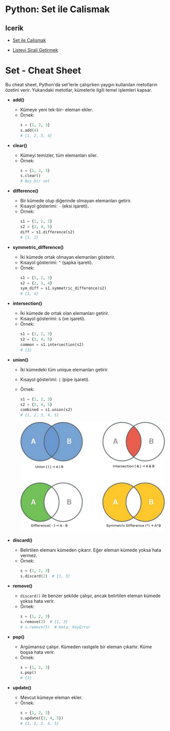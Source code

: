 # Python: Set ile Calismak

## Icerik
- [Set ile Calismak](001-set-ile-calismak.py)

- [Listeyi Sirali Getirmek](002-listeyi-sirali-getirmek.py)


# Set - Cheat Sheet

Bu cheat sheet, Python'da set'lerle çalışırken yaygın kullanılan metotların özetini verir. Yukarıdaki metotlar, kümelerle ilgili temel işlemleri kapsar.
 

- **add()**
  - Kümeye yeni tek-bir- eleman ekler.
  - Örnek:
    ```python
    s = {1, 2, 3}
    s.add(4) 
    # {1, 2, 3, 4}
    ```

- **clear()**
  - Kümeyi temizler, tüm elemanları siler.
  - Örnek:
    ```python
    s = {1, 2, 3}
    s.clear()  
    # Boş bir set
    ```
    
- **difference()**
  - Bir kümede olup diğerinde olmayan elemanları getirir.
  - Kısayol gösterimi: `-` (eksi işareti).
  - Örnek:
    ```python
    s1 = {1, 2, 3}
    s2 = {3, 4, 5}
    diff = s1.difference(s2)  
    # {1, 2}
    ```

- **symmetric_difference()**
  - İki kümede ortak olmayan elemanları gösterir.
  - Kısayol gösterimi: `^` (şapka işareti).
  - Örnek:
    ```python
    s1 = {1, 2, 3}
    s2 = {2, 3, 4}
    sym_diff = s1.symmetric_difference(s2)  
    # {1, 4}
    ```

- **intersection()**
  - İki kümede de ortak olan elemanları getirir.
  - Kısayol gösterimi: `&` (ve işareti).
  - Örnek:
    ```python
    s1 = {1, 2, 3}
    s2 = {3, 4, 5}
    common = s1.intersection(s2)  
    # {3}
    ```

- **union()**
  - İki kümedeki tüm unique elemanları getirir.
  - Kısayol gösterimi: `|` (pipe işareti).
  - Örnek:
    ```python
    s1 = {1, 2, 3}
    s2 = {3, 4, 5}
    combined = s1.union(s2)  
    # {1, 2, 3, 4, 5}
    ```
    
    ![set-diagram](000-Assets/015-Python---set-ile-Calismak/set_diagram.png) 

- **discard()**
  - Belirtilen elemanı kümeden çıkarır. Eğer eleman kümede yoksa hata vermez.
  - Örnek:
    ```python
    s = {1, 2, 3}
    s.discard(2)  # {1, 3}
    ```

- **remove()**
  - `discard()` ile benzer şekilde çalışır, ancak belirtilen eleman kümede yoksa hata verir.
  - Örnek:
    ```python
    s = {1, 2, 3}
    s.remove(2)  # {1, 3}
    # s.remove(5)  # Hata: KeyError
    ```

- **pop()**
  - Argümansız çalışır. Kümeden rastgele bir eleman çıkartır. Küme boşsa hata verir.
  - Örnek:
    ```python
    s = {1, 2, 3}
    s.pop()  
    # {3}
    ```

- **update()**
  - Mevcut kümeye eleman ekler.
  - Örnek:
    ```python
    s = {1, 2, 3}
    s.update({3, 4, 5})  
    # {1, 2, 3, 4, 5}
    ```

